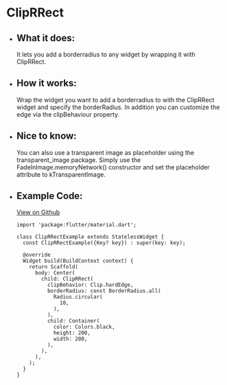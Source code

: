 # ClipRRect

- ## What it does:
  It lets you add a borderradius to any widget by wrapping it with ClipRRect.

- ## How it works:
  Wrap the widget you want to add a borderradius to with the ClipRRect widget and specify the borderRadius. In addition you can customize the edge via the clipBehaviour property.

- ## Nice to know:
  You can also use a transparent image as placeholder using the transparent_image package. Simply use the FadeInImage.memoryNetwork() constructor and set the placeholder attribute to kTransparentImage.
  
- ## Example Code: 
  [View on Github](https://github.com/TheUltimateOptimist/Widgets/blob/master/example_writer/lib/clip_r_rect_example.dart)

      import 'package:flutter/material.dart';

      class ClipRRectExample extends StatelessWidget {
        const ClipRRectExample({Key? key}) : super(key: key);

        @override
        Widget build(BuildContext context) {
          return Scaffold(
            body: Center(
              child: ClipRRect(
                clipBehavior: Clip.hardEdge,
                borderRadius: const BorderRadius.all(
                  Radius.circular(
                    10,
                  ),
                ),
                child: Container(
                  color: Colors.black,
                  height: 200,
                  width: 200,
                ),
              ),
            ),
          );
        }
      }
